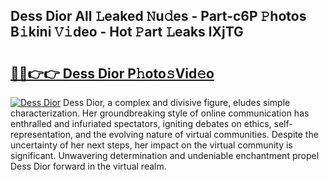 ## Dess Dior All 𝙻eaked 𝙽u𝚍es - Part-c6P 𝙿hotos B𝚒kini 𝚅𝚒deo - Hot 𝙿art 𝙻eaks lXjTG

# <h2><a href="http://ld6dxq.urlbe.top/?page=Dess+Dior">🔗🔗👉👉 Dess Dior P𝚑oto𝚜Vid𝚎o</a></h2>

[![Dess Dior](https://i.imgur.com/eBuTRDB.gif)](http://ld6dxq.urlbe.top/?page=Dess+Dior)
Dess Dior, a complex and divisive figure, eludes simple characterization. Her groundbreaking style of online communication has enthralled and infuriated spectators, igniting debates on ethics, self-representation, and the evolving nature of virtual communities. Despite the uncertainty of her next steps, her impact on the virtual community is significant. Unwavering determination and undeniable enchantment propel Dess Dior forward in the virtual realm.
